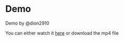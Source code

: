 # Demo

Demo by @dion2910

You can either watch it [here](https://www.youtube.com/watch?v=gKqU8erG9sA) or download the mp4 file